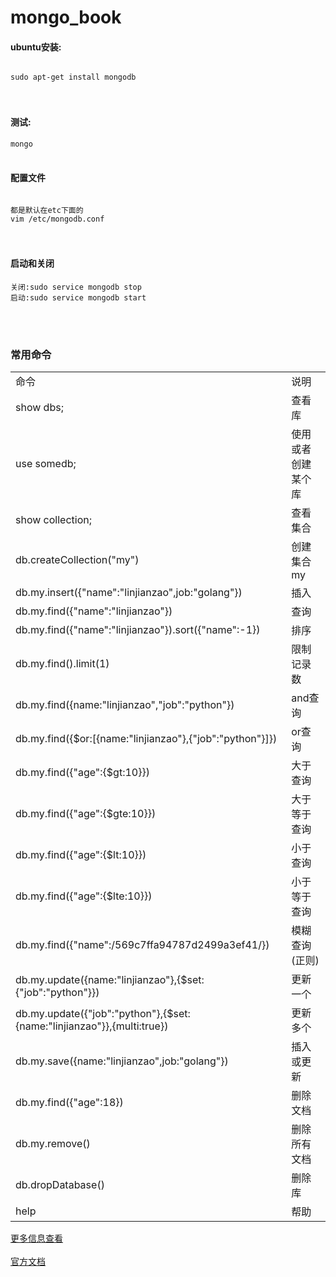 # mongo_book
<h4>ubuntu安装:</h4>
<code>
sudo apt-get install mongodb
</code>
<br><br>

<h4>测试:</h4>
<code>mongo</code>
<br><br>

<h4>配置文件</h4>
<code>
都是默认在etc下面的
vim /etc/mongodb.conf
</code>
<br><br>

<h4>启动和关闭</h4>
<pre><code>关闭:sudo service mongodb stop
启动:sudo service mongodb start
</code></pre>
<br><br>
<h3>常用命令</h3>

<table>
<tr>
  <td>命令</td>
  <td>说明</td>
</tr>
<tr>
  <td>show dbs;</td>
  <td>查看库</td>
</tr>
<tr>
  <td>use somedb;</td>
  <td>使用或者创建某个库</td>
</tr>
<tr>
  <td>show collection;</td>
  <td>查看集合</td>
</tr>
<tr>
  <td>db.createCollection("my")</td>
  <td>创建集合my</td>
</tr>

<tr>
  <td>db.my.insert({"name":"linjianzao",job:"golang"})</td>
  <td>插入</td>
</tr>

<tr>
  <td>db.my.find({"name":"linjianzao"})</td>
  <td>查询</td>
</tr>

<tr>
  <td>db.my.find({"name":"linjianzao"}).sort({"name":-1})</td>
  <td>排序</td>
</tr>

<tr>
  <td>db.my.find().limit(1)</td>
  <td>限制记录数</td>
</tr>

<tr>
  <td>db.my.find({name:"linjianzao","job":"python"})</td>
  <td>and查询</td>
</tr>

<tr>
  <td>db.my.find({$or:[{name:"linjianzao"},{"job":"python"}]})</td>
  <td>or查询</td>
</tr>
<tr>
  <td>db.my.find({"age":{$gt:10}})</td>
  <td>大于查询</td>
</tr>

<tr>
  <td>db.my.find({"age":{$gte:10}})</td>
  <td>大于等于查询</td>
</tr>

<tr>
  <td>db.my.find({"age":{$lt:10}})</td>
  <td>小于查询</td>
</tr>

<tr>
  <td>db.my.find({"age":{$lte:10}})</td>
  <td>小于等于查询</td>
</tr>

<tr>
  <td>db.my.find({"name":/569c7ffa94787d2499a3ef41/})</td>
  <td>模糊查询(正则)</td>
</tr>


<tr>
  <td>db.my.update({name:"linjianzao"},{$set:{"job":"python"}})</td>
  <td>更新一个</td>
</tr>

<tr>
  <td>db.my.update({"job":"python"},{$set:{name:"linjianzao"}},{multi:true})</td>
  <td>更新多个</td>
</tr>

<tr>
  <td>db.my.save({name:"linjianzao",job:"golang"})</td>
  <td>插入或更新</td>
</tr>

<tr>
  <td>db.my.find({"age":18})</td>
  <td>删除文档</td>
</tr>

<tr>
  <td>db.my.remove()</td>
  <td>删除所有文档</td>
</tr>

<tr>
  <td>db.dropDatabase()</td>
  <td>删除库</td>
</tr>

<tr>
  <td>help</td>
  <td>帮助</td>
</tr>
</table>

[更多信息查看](http://www.yiibai.com/mongodb/)<br><br>
[官方文档](https://docs.mongodb.org/manual/)



